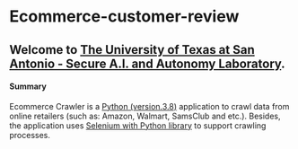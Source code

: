 # Ecommerce-customer-review
## Welcome to [The University of Texas at San Antonio - Secure A.I. and Autonomy Laboratory](https://business.utsa.edu/faculty/paul-rad/).
#### Summary
Ecommerce Crawler is a [Python (version.3.8)](https://www.python.org/downloads/) application to crawl data from online retailers (such as: Amazon, Walmart, SamsClub and etc.). Besides, the application uses [Selenium with Python library](https://selenium-python.readthedocs.io/) to support crawling processes.
